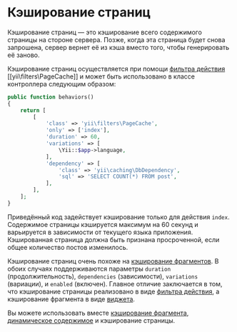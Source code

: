 Кэширование страниц
=================

Кэширование страниц — это кэширование всего содержимого страницы на стороне сервера. Позже, когда эта страница
будет снова запрошена, сервер вернет её из кэша вместо того, чтобы генерировать её заново.

Кэширование страниц осуществляется при помощи [фильтра действия](structure-filters.md) [[yii\filters\PageCache]] и
может быть использовано в классе контроллера следующим образом:

```php
public function behaviors()
{
    return [
        [
            'class' => 'yii\filters\PageCache',
            'only' => ['index'],
            'duration' => 60,
            'variations' => [
                \Yii::$app->language,
            ],
            'dependency' => [
                'class' => 'yii\caching\DbDependency',
                'sql' => 'SELECT COUNT(*) FROM post',
            ],
        ],
    ];
}
```

Приведённый код задействует кэширование только для действия `index`. Содержимое страницы кэшируется максимум на 60 секунд
и варьируется в зависимости от текущего языка приложения. Кэшированная страница должна быть признана просроченной, если
общее количество постов изменилось.

Кэширование страниц очень похоже на [кэширование фрагментов](caching-fragment.md). В обоих случаях поддерживаются параметры
`duration` (продолжительность), `dependencies` (зависимости), `variations` (вариации), и `enabled` (включен). Главное
отличие заключается в том, что кэширование страницы реализовано в виде [фильтра действия](structure-filters.md),
а кэширование фрагмента в виде [виджета](structure-widgets.md).

Вы можете использовать вместе [кэширование фрагмента](caching-fragment.md),
[динамическое содержимое](caching-fragment.md#dynamic-content) и кэширование страницы.
